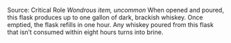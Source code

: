 Source: Critical Role
*Wondrous item, uncommon*
When opened and poured, this flask produces up to one gallon of dark, brackish whiskey. Once emptied, the flask refills in one hour. Any whiskey poured from this flask that isn’t consumed within eight hours turns into brine.